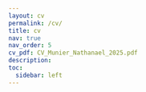 ```yaml
---
layout: cv
permalink: /cv/
title: cv
nav: true
nav_order: 5
cv_pdf: CV_Munier_Nathanael_2025.pdf
description: 
toc:
  sidebar: left
---
```

